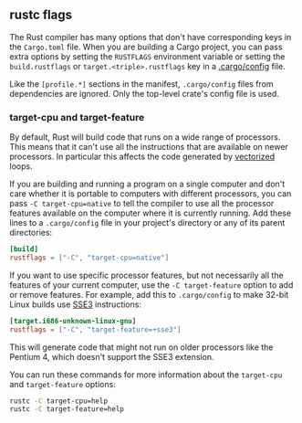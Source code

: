 ## rustc flags

The Rust compiler has many options that don't have corresponding keys in the
`Cargo.toml` file.  When you are building a Cargo project, you can pass extra
options by setting the `RUSTFLAGS` environment variable or setting the
`build.rustflags` or `target.<triple>.rustflags` key in a
[.cargo/config][config] file.

Like the `[profile.*]` sections in the manifest, `.cargo/config` files from
dependencies are ignored.  Only the top-level crate's config file is used.

### target-cpu and target-feature

By default, Rust will build code that runs on a wide range of processors.
This means that it can't use all the instructions that are available on newer
processors.  In particular this affects the code generated by [vectorized]
loops.

If you are building and running a program on a single computer and don't care
whether it is portable to computers with different processors, you can pass
`-C target-cpu=native` to tell the compiler to use all the processor features
available on the computer where it is currently running.  Add these lines to a
`.cargo/config` file in your project's directory or any of its parent
directories:

```toml
[build]
rustflags = ["-C", "target-cpu=native"]
```

If you want to use specific processor features, but not necessarily all the
features of your current computer, use the `-C target-feature` option to add
or remove features.  For example, add this to `.cargo/config` to make 32-bit
Linux builds use [SSE3] instructions:

```toml
[target.i686-unknown-linux-gnu]
rustflags = ["-C", "target-feature=+sse3"]
```

This will generate code that might not run on older processors like the
Pentium 4, which doesn't support the SSE3 extension.

You can run these commands for more information about the `target-cpu` and
`target-feature` options:

```sh
rustc -C target-cpu=help
rustc -C target-feature=help
```

[config]: http://doc.crates.io/config.html
[vectorized]: https://en.wikipedia.org/wiki/Automatic_vectorization
[SSE3]: https://en.wikipedia.org/wiki/SSE3
